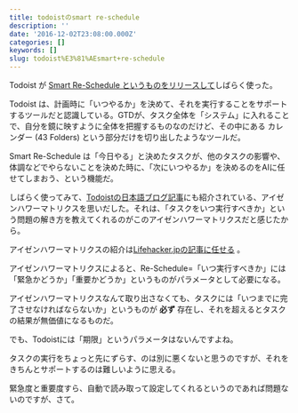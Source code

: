 ```yaml
---
title: todoistのsmart re-schedule
description: ''
date: '2016-12-02T23:08:00.000Z'
categories: []
keywords: []
slug: todoist%E3%81%AEsmart+re-schedule
---
```

Todoist が [Smart Re-Schedule というものをリリースして](https://blog.todoist.com/ja/2016/11/17/smart-schedule/)しばらく使った。

Todoist は、計画時に「いつやるか」を決めて、それを実行することをサポートするツールだと認識している。GTDが、タスク全体を「システム」に入れることで、自分を鏡に映すように全体を把握するものなのだけど、その中にある カレンダー (43 Folders) という部分だけを切り出したようなツールだ。

Smart Re-Schedule は「今日やる」と決めたタスクが、他のタスクの影響や、体調などでやらないことを決めた時に、「次にいつやるか」を決めるのをAIに任せてしまおう、という機能だ。

しばらく使ってみて、[Todoistの日本語ブログ記事](https://blog.todoist.com/ja/2016/07/25/gtd/)にも紹介されている、アイゼンハワーマトリクスを思いだした。それは、「タスクをいつ実行すべきか」という問題の解き方を教えてくれるのがこのアイゼンハワーマトリクスだと感じたから。

アイゼンハワーマトリクスの紹介は[Lifehacker.jpの記事に任せる](http://www.lifehacker.jp/2014/06/140601eisenhower.html) 。

アイゼンハワーマトリクスによると、Re-Schedule=「いつ実行すべきか」には「緊急かどうか」「重要かどうか」というものがパラメータとして必要になる。

アイゼンハワーマトリクスなんて取り出さなくても、タスクには「いつまでに完了させなければならないか」というものが **必ず** 存在し、それを超えるとタスクの結果が無価値になるものだ。

でも、Todoistには「期限」というパラメータはないんですよね。

タスクの実行をちょっと先にずらす、のは別に悪くないと思うのですが、それをきちんとサポートするのは難しいように思える。

緊急度と重要度すら、自動で読み取って設定してくれるというのであれば問題ないのですが、さて。